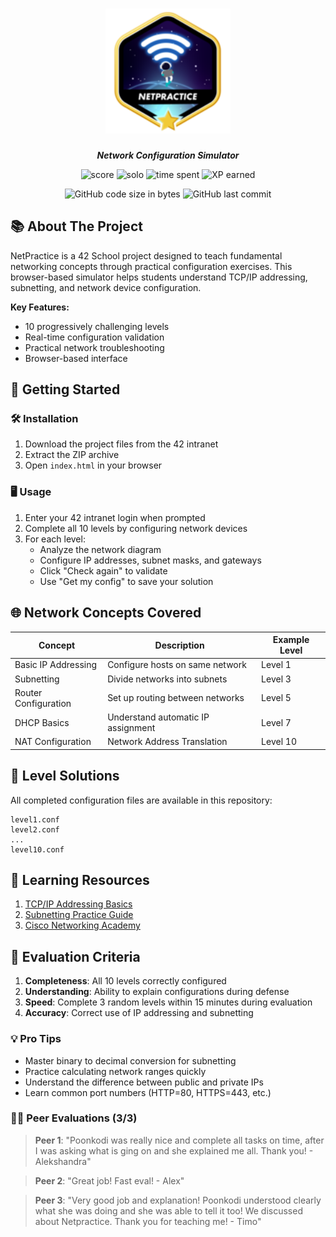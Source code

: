 <h1 align="center">
  <img src="https://github.com/senthilpoo10/badges/blob/main/badges/netpracticem.png" alt="NetPractice" width="200"/>
</h1>

<p align="center">
  <b><i>Network Configuration Simulator</i></b><br>
</p>

<p align="center">
  <img alt="score" src="https://img.shields.io/badge/score-100%2F100-brightgreen" />
  <img alt="solo" src="https://img.shields.io/badge/solo-yellow" />
  <img alt="time spent" src="https://img.shields.io/badge/time%20spent-20%20hours-blue" />
  <img alt="XP earned" src="https://img.shields.io/badge/XP%20earned-312-orange" />
<p align="center">
  <img alt="GitHub code size in bytes" src="https://img.shields.io/github/languages/code-size/coding-school-projects/netpractice?color=lightblue" />
  <img alt="GitHub last commit" src="https://img.shields.io/github/last-commit/coding-school-projects/netpractice?color=green" />
</p>

## 📚 About The Project

NetPractice is a 42 School project designed to teach fundamental networking concepts through practical configuration exercises. This browser-based simulator helps students understand TCP/IP addressing, subnetting, and network device configuration.

**Key Features:**
- 10 progressively challenging levels
- Real-time configuration validation
- Practical network troubleshooting
- Browser-based interface

## 🏁 Getting Started

### 🛠️ Installation
1. Download the project files from the 42 intranet
2. Extract the ZIP archive
3. Open `index.html` in your browser

### 🖥️ Usage
1. Enter your 42 intranet login when prompted
2. Complete all 10 levels by configuring network devices
3. For each level:
   - Analyze the network diagram
   - Configure IP addresses, subnet masks, and gateways
   - Click "Check again" to validate
   - Use "Get my config" to save your solution

## 🌐 Network Concepts Covered
| Concept               | Description                          | Example Level |
|-----------------------|--------------------------------------|---------------|
| Basic IP Addressing   | Configure hosts on same network      | Level 1       |
| Subnetting            | Divide networks into subnets         | Level 3       |
| Router Configuration  | Set up routing between networks      | Level 5       |
| DHCP Basics           | Understand automatic IP assignment   | Level 7       |
| NAT Configuration     | Network Address Translation          | Level 10      |

## 📝 Level Solutions
All completed configuration files are available in this repository:
```
level1.conf
level2.conf
...
level10.conf
```

## 🧠 Learning Resources
1. [TCP/IP Addressing Basics](https://www.ietf.org/rfc/rfc791.txt)
2. [Subnetting Practice Guide](https://www.subnetting.net/)
3. [Cisco Networking Academy](https://www.netacad.com/)

## 📜 Evaluation Criteria
1. **Completeness**: All 10 levels correctly configured
2. **Understanding**: Ability to explain configurations during defense
3. **Speed**: Complete 3 random levels within 15 minutes during evaluation
4. **Accuracy**: Correct use of IP addressing and subnetting

### 💡 Pro Tips
- Master binary to decimal conversion for subnetting
- Practice calculating network ranges quickly
- Understand the difference between public and private IPs
- Learn common port numbers (HTTP=80, HTTPS=443, etc.)

### 🧑‍💻 Peer Evaluations (3/3)

> **Peer 1**: "Poonkodi was really nice and complete all tasks on time, after I was asking what is ging on and she explained me all. Thank you! - Alekshandra"

> **Peer 2**: "Great job! Fast eval! - Alex"

> **Peer 3**: "Very good job and explanation! Poonkodi understood clearly what she was doing and she was able to tell it too! We discussed about Netpractice. Thank you for teaching me! - Timo"
